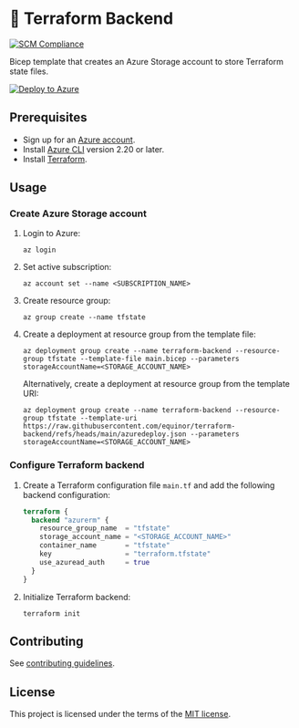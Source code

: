 # 💪 Terraform Backend

[![SCM Compliance](https://scm-compliance-api.radix.equinor.com/repos/equinor/terraform-backend/badge)](https://scm-compliance-api.radix.equinor.com/repos/equinor/terraform-backend/badge)

Bicep template that creates an Azure Storage account to store Terraform state files.

[![Deploy to Azure](https://docs.microsoft.com/en-us/azure/templates/media/deploy-to-azure.svg)](https://portal.azure.com/#create/Microsoft.Template/uri/https%3A%2F%2Fraw.githubusercontent.com%2Fequinor%2Fterraform-backend%2Fmain%2Fazuredeploy.json)

## Prerequisites

- Sign up for an [Azure account](https://azure.microsoft.com/en-us/pricing/purchase-options/azure-account).
- Install [Azure CLI](https://learn.microsoft.com/en-us/cli/azure/install-azure-cli) version 2.20 or later.
- Install [Terraform](https://developer.hashicorp.com/terraform/install).

## Usage

### Create Azure Storage account

1. Login to Azure:

   ```console
   az login
   ```

1. Set active subscription:

   ```console
   az account set --name <SUBSCRIPTION_NAME>
   ```

1. Create resource group:

   ```console
   az group create --name tfstate
   ```

1. Create a deployment at resource group from the template file:

   ```console
   az deployment group create --name terraform-backend --resource-group tfstate --template-file main.bicep --parameters storageAccountName=<STORAGE_ACCOUNT_NAME>
   ```

   Alternatively, create a deployment at resource group from the template URI:

   ```console
   az deployment group create --name terraform-backend --resource-group tfstate --template-uri https://raw.githubusercontent.com/equinor/terraform-backend/refs/heads/main/azuredeploy.json --parameters storageAccountName=<STORAGE_ACCOUNT_NAME>
   ```

### Configure Terraform backend

1. Create a Terraform configuration file `main.tf` and add the following backend configuration:

   ```terraform
   terraform {
     backend "azurerm" {
       resource_group_name  = "tfstate"
       storage_account_name = "<STORAGE_ACCOUNT_NAME>"
       container_name       = "tfstate"
       key                  = "terraform.tfstate"
       use_azuread_auth     = true
     }
   }
   ```

1. Initialize Terraform backend:

   ```console
   terraform init
   ```

## Contributing

See [contributing guidelines](CONTRIBUTING.md).

## License

This project is licensed under the terms of the [MIT license](LICENSE).
